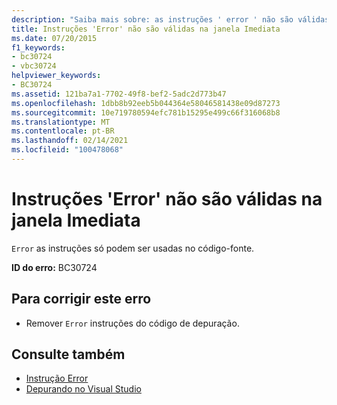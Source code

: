 ```yaml
---
description: "Saiba mais sobre: as instruções ' error ' não são válidas na janela Immediate"
title: Instruções 'Error' não são válidas na janela Imediata
ms.date: 07/20/2015
f1_keywords:
- bc30724
- vbc30724
helpviewer_keywords:
- BC30724
ms.assetid: 121ba7a1-7702-49f8-bef2-5adc2d773b47
ms.openlocfilehash: 1dbb8b92eeb5b044364e58046581438e09d87273
ms.sourcegitcommit: 10e719780594efc781b15295e499c66f316068b8
ms.translationtype: MT
ms.contentlocale: pt-BR
ms.lasthandoff: 02/14/2021
ms.locfileid: "100478068"
---
```

# <a name="error-statements-are-not-valid-in-the-immediate-window"></a>Instruções 'Error' não são válidas na janela Imediata

`Error` as instruções só podem ser usadas no código-fonte.  
  
 **ID do erro:** BC30724  
  
## <a name="to-correct-this-error"></a>Para corrigir este erro  
  
- Remover `Error` instruções do código de depuração.  
  
## <a name="see-also"></a>Consulte também

- [Instrução Error](../language-reference/statements/error-statement.md)
- [Depurando no Visual Studio](/visualstudio/debugger/debugger-feature-tour)
